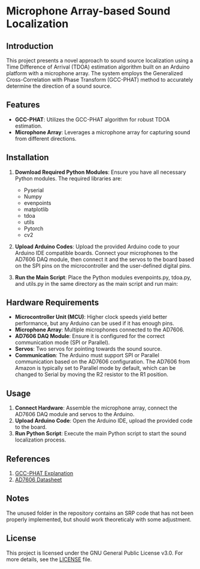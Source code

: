 # Microphone Array-based Sound Localization

## Introduction

This project presents a novel approach to sound source localization using a Time Difference of Arrival (TDOA) estimation algorithm built on an Arduino platform with a microphone array. The system employs the Generalized Cross-Correlation with Phase Transform (GCC-PHAT) method to accurately determine the direction of a sound source.

## Features

- **GCC-PHAT**: Utilizes the GCC-PHAT algorithm for robust TDOA estimation.
- **Microphone Array**: Leverages a microphone array for capturing sound from different directions.

## Installation

1. **Download Required Python Modules**: Ensure you have all necessary Python modules. The required libraries are:
   * Pyserial
   * Numpy
   * evenpoints
   * matplotlib
   * tdoa
   * utils
   * Pytorch
   * cv2

3. **Upload Arduino Codes**: Upload the provided Arduino code to your Arduino IDE compatible boards. Connect your microphones to the AD7606 DAQ module, then connect it and the servos to the board based on the SPI pins on the microcontroller and the user-defined digital pins.

4. **Run the Main Script**: Place the Python modules evenpoints.py, tdoa.py, and utils.py in the same directory as the main script and run main:

## Hardware Requirements

- **Microcontroller Unit (MCU)**: Higher clock speeds yield better performance, but any Arduino can be used if it has enough pins.
- **Microphone Array**: Multiple microphones connected to the AD7606.
- **AD7606 DAQ Module**: Ensure it is configured for the correct communication mode (SPI or Parallel).
- **Servos**: Two servos for pointing towards the sound source.
- **Communication**: The Arduino must support SPI or Parallel communication based on the AD7606 configuration. The AD7606 from Amazon is typically set to Parallel mode by default, which can be changed to Serial by moving the R2 resistor to the R1 position.

## Usage

1. **Connect Hardware**: Assemble the microphone array, connect the AD7606 DAQ module and servos to the Arduino.
2. **Upload Arduino Code**: Open the Arduino IDE, upload the provided code to the board.
3. **Run Python Script**: Execute the main Python script to start the sound localization process.

## References

1. [GCC-PHAT Explanation](https://www.proquest.com/docview/304587883?parentSessionId=rFc8F31XVj3N3lu6u2P9rlxSaNrkf9FaCGTloUOT3mk%3D&sourcetype=Dissertations%20&%20Theses)
2. [AD7606 Datasheet](https://www.analog.com/en/products/ad7606.html)

## Notes
The unused folder in the repository contains an SRP code that has not been properly implemented, but should work theoreticaly with some adjustment.

## License

This project is licensed under the GNU General Public License v3.0. For more details, see the [LICENSE](https://www.gnu.org/licenses/gpl-3.0.html) file.

